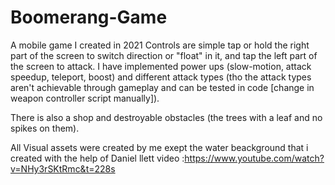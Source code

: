 # Boomerang-Game
A mobile game I created in 2021
Controls are simple tap or hold the right part of the screen to switch direction or "float" in it, and tap the left part of the screen to attack.
I have implemented power ups (slow-motion, attack speedup, teleport, boost) and different attack types (tho the attack types aren't achievable through gameplay and can be tested in code [change in weapon controller script manually]).

There is also a shop and destroyable obstacles (the trees with a leaf and no spikes on them).


All Visual assets were created by me exept the water beackground that i created with the help of Daniel llett video :https://www.youtube.com/watch?v=NHy3rSKtRmc&t=228s

